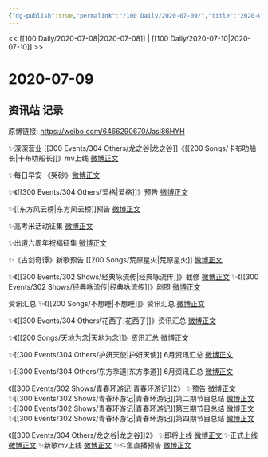 ```yaml
---
{"dg-publish":true,"permalink":"/100 Daily/2020-07-09/","title":"2020-07-09","created":"2023-04-06T20:10:51.594+08:00","updated":"2023-04-06T20:13:20.360+08:00"}
---
```



<< [[100 Daily/2020-07-08\|2020-07-08]] | [[100 Daily/2020-07-10\|2020-07-10]] >>

# 2020-07-09

## 资讯站 记录

原博链接: https://weibo.com/6466290670/Jasl86HYH

✨深深营业
[[300 Events/304 Others/龙之谷\|龙之谷]]《[[200 Songs/卡布叻船长\|卡布叻船长]]》mv上线 [微博正文](https://m.weibo.cn/6466290670/4524749517269813)

✨每日早安 《哭砂》[微博正文](https://m.weibo.cn/6466290670/4524687956898658)

✨《[[300 Events/304 Others/爱格\|爱格]]》预告 [微博正文](https://m.weibo.cn/6466290670/4524712044664223)

✨[[东方风云榜\|东方风云榜]]预告 [微博正文](https://m.weibo.cn/6466290670/4524742462090083)

✨高考米活动征集 [微博正文](https://m.weibo.cn/6466290670/4524817720546630)

✨出道六周年祝福征集 [微博正文](https://m.weibo.cn/6466290670/4524885320616742)

✨《古剑奇谭》新歌预告 [[200 Songs/荒原星火\|荒原星火]] [微博正文](https://m.weibo.cn/6466290670/4524891184219529)

✨《[[300 Events/302 Shows/经典咏流传\|经典咏流传]]》截修 [微博正文](https://m.weibo.cn/6466290670/4524902680397338)
✨《[[300 Events/302 Shows/经典咏流传\|经典咏流传]]》剧照 [微博正文](https://m.weibo.cn/6466290670/4524917334737126)

资讯汇总
✨《[[200 Songs/不想睡\|不想睡]]》资讯汇总 [微博正文](https://m.weibo.cn/6466290670/4524815627659671)

✨《[[300 Events/304 Others/花西子\|花西子]]》资讯汇总 [微博正文](https://m.weibo.cn/6466290670/4524819074873545)

✨《[[200 Songs/天地为念\|天地为念]]》资讯汇总 [微博正文](https://m.weibo.cn/6466290670/4524823981952251)

✨[[300 Events/304 Others/护妍天使\|护妍天使]] 6月资讯汇总 [微博正文](https://m.weibo.cn/6466290670/4524909395526222)

✨[[300 Events/304 Others/东方季道\|东方季道]] 6月资讯汇总 [微博正文](https://m.weibo.cn/6466290670/4524913505602037)

《[[300 Events/302 Shows/青春环游记\|青春环游记]]2》
✨预告 [微博正文](https://m.weibo.cn/6466290670/4524718336108078)
✨[[300 Events/302 Shows/青春环游记\|青春环游记]]第二期节目总结 [微博正文](https://m.weibo.cn/6466290670/4524770705690015)
✨[[300 Events/302 Shows/青春环游记\|青春环游记]]第三期节目总结 [微博正文](https://m.weibo.cn/6466290670/4524775097312946)
✨[[300 Events/302 Shows/青春环游记\|青春环游记]]第四期节目总结 [微博正文](https://m.weibo.cn/6466290670/4524776959676978)

《[[300 Events/304 Others/龙之谷\|龙之谷]]2》
✨即将上线 [微博正文](https://m.weibo.cn/6466290670/4524689584662668)
✨正式上线 [微博正文](https://m.weibo.cn/6466290670/4524708919374054)
✨新歌mv上线 [微博正文](https://m.weibo.cn/6466290670/4524746832393104)
✨斗鱼直播预告 [微博正文](https://m.weibo.cn/6466290670/4524876696617745)

